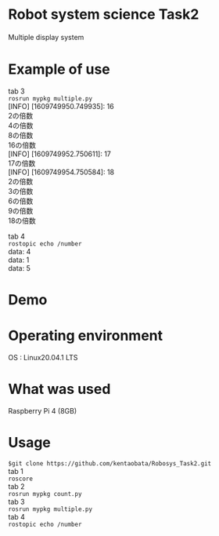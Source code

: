 # Robot system science Task2   
Multiple display system  　

# Example of use     

tab 3  
`rosrun mypkg multiple.py`  
[INFO] [1609749950.749935]: 16  
2の倍数  
4の倍数  
8の倍数  
16の倍数  
[INFO] [1609749952.750611]: 17  
17の倍数  
[INFO] [1609749954.750584]: 18  
2の倍数  
3の倍数  
6の倍数  
9の倍数  
18の倍数  

tab 4  
`rostopic echo /number`   
data: 4  
data: 1  
data: 5  

# Demo  

# Operating environment  
OS : Linux20.04.1 LTS  

# What was used  
Raspberry Pi 4 (8GB)  

# Usage
`$git clone https://github.com/kentaobata/Robosys_Task2.git`   
 tab 1  
 `roscore`  
 tab 2  
 `rosrun mypkg count.py`  
 tab 3  
 `rosrun mypkg multiple.py`  
 tab 4  
 `rostopic echo /number`  

 

